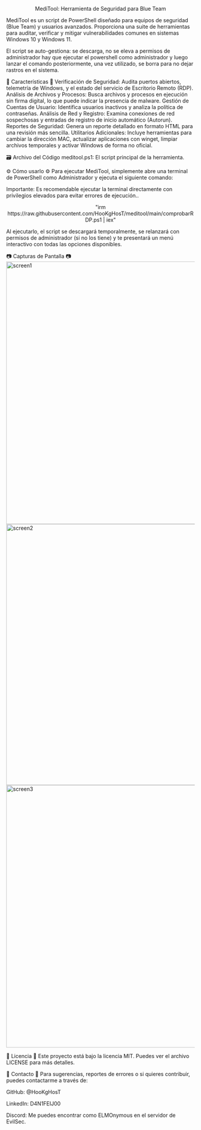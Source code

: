 <p align="center">MediTool: Herramienta de Seguridad para Blue Team</p>

MediTool es un script de PowerShell diseñado para equipos de seguridad (Blue Team) y usuarios avanzados. Proporciona una suite de herramientas para auditar, verificar y mitigar vulnerabilidades comunes en sistemas Windows 10 y Windows 11.

El script se auto-gestiona: se descarga, no se eleva a permisos de administrador hay que ejecutar el powershell como administrador y luego lanzar el comando posteriormente, una vez utilizado, se borra para no dejar rastros en el sistema.

:rocket: Características :rocket:
Verificación de Seguridad: Audita puertos abiertos, telemetría de Windows, y el estado del servicio de Escritorio Remoto (RDP).
Análisis de Archivos y Procesos: Busca archivos y procesos en ejecución sin firma digital, lo que puede indicar la presencia de malware.
Gestión de Cuentas de Usuario: Identifica usuarios inactivos y analiza la política de contraseñas.
Análisis de Red y Registro: Examina conexiones de red sospechosas y entradas de registro de inicio automático (Autorun).
Reportes de Seguridad: Genera un reporte detallado en formato HTML para una revisión más sencilla.
Utilitarios Adicionales: Incluye herramientas para cambiar la dirección MAC, actualizar aplicaciones con winget, limpiar archivos temporales y activar Windows de forma no oficial.

:card_file_box: Archivo del Código
meditool.ps1: El script principal de la herramienta.

:gear: Cómo usarlo :gear:
Para ejecutar MediTool, simplemente abre una terminal de PowerShell como Administrador y ejecuta el siguiente comando:

Importante: Es recomendable ejecutar la terminal directamente con privilegios elevados para evitar errores de ejecución..

<p align="center">"irm https://raw.githubusercontent.com/HooKgHosT/meditool/main/comprobarRDP.ps1 | iex" </p>

Al ejecutarlo, el script se descargará temporalmente, se relanzará con permisos de administrador (si no los tiene) y te presentará un menú interactivo con todas las opciones disponibles.

:camera: Capturas de Pantalla :camera:
<img width="857" height="701" alt="screen1" src="https://github.com/user-attachments/assets/fc450926-ef24-4549-92e0-186a325413d7" />
<img width="857" height="697" alt="screen2" src="https://github.com/user-attachments/assets/bdfffaa0-fdfd-4478-97ec-b33ca4b69b30" />
<img width="861" height="701" alt="screen3" src="https://github.com/user-attachments/assets/ea54858e-0f4a-447d-92cb-4613460497bc" />


:page_with_curl: Licencia :page_with_curl:
Este proyecto está bajo la licencia MIT. Puedes ver el archivo LICENSE para más detalles.

:busts_in_silhouette: Contacto :busts_in_silhouette:
Para sugerencias, reportes de errores o si quieres contribuir, puedes contactarme a través de:

GitHub: @HooKgHosT

LinkedIn: D4N1FEIJ00

Discord: Me puedes encontrar como ELMOnymous en el servidor de EvilSec.

